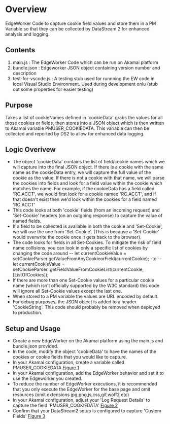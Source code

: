 # Overview

EdgeWorker Code to capture cookie field values and store them in a PM Variable so that they can be collected by DataStream 2 for enhanced analysis and logging.

## Contents

1. main.js : The EdgeWorker Code which can be run on Akamai platform
2. bundle.json : Edgeworker JSON object containing version number and description
3. test-for-vscode.js : A testing stub used for runnning the EW code in local Visual Studio Environment. Used during development onlu (stub out some properties for easier testing)

## Purpose

Takes a list of cookieNames defined in 'cookieData' grabs the values for all those cookies or fields, then stores into a JSON object which is then written to Akamai variable PMUSER_COOKIEDATA. This variable can then be collected and reported by DS2 to allow for enhanced data logging.

## Logic Overivew

- The object 'cookieData' contains the list of field/cookie names which we will capture into the final JSON object.
  If there is a cookie with the same name as the cookieData entry, we will capture the full value of the cookie as the value. If there is not a cookie with that name, we will parse the cookies into fields and look for a field value within the cookie which matches the name. For example, if the cookieData has a field called 'RC.ACCT', we would first look for a cookie named 'RC.ACCT', and if that doesn't exist then we'd look within the cookies for a field named 'RC.ACCT'
- This code looks at both 'cookie' fields (from an incoming request) and 'Set-Cookie' headers (on an outgoing response) to capture the value of named fields.
- If a field to be collected is available in both the cookie and 'Set-Cookie', we will use the one from 'Set-Cookie'. (This is because a 'Set-Cookie' would overwrite the cookie once it gets back to the browser).
- The code looks for fields in all Set-Cookies. To mitigate the risk of field name collisions, you can look in only a specific list of cookies by changing the code around
  -- let currentCookieValue = setCookieParser.getValueFromAnyCookieorField(currentCookie);
  -to
  -- let currentCookieValue = setCookieParser..getFieldValueFromCookieList(currentCookie,[ListOfCookies]);
- If there are more than one Set-Cookie values for a particular cookie name (which isn't officially supported by the W3C standard) this code will ignore all Set-Cookie values except the last one.
- When stored to a PM variable the values are URL encoded by default.
- For debug purposes, the JSON object is added to a header 'CookieString'. This code should probably be removed when deployed to production.

## Setup and Usage

- Create a new EdgeWorker on the Akamai platform using the main.js and bundle.json provided.
- In the code, modify the object 'cookieData' to have the names of the cookies or cookie fields that you would like to capture.
- In your Akamai configuration, create a variable called PMUSER_COOKIEDATA [Figure 1](/images/PMUSER_COOKIEDATA.jpg)
- In your Akamai configuration, add the EdgeWorker behavior and set it to use the Edgeworker you created.
- To reduce the number of EdgeWorker executions, it is recommended that you only execute the EdgeWorker for the base page and omit resources (omit extensions jpg,png,js,css,gif,woff2 etc)
- In your Akamai configuration, adjust your 'Log Request Details' to capture the field 'PMUSER_COOKIEDATA' [Figure 2](/images/logrequestdetails.jpg)
- Confirm that your DataStream2 setup is configured to capture 'Custom Fields' [Figure 3](/images/ds2setup.jpg)
